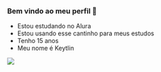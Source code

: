 ###  Bem vindo ao meu perfil 👋
   
- Estou estudando no Alura
- Estou usando esse cantinho para meus estudos
- Tenho 15 anos 
- Meu nome é Keytlin

![](https://media.giphy.com/media/fpTwAdKL3ZCBa/giphy.gif)
